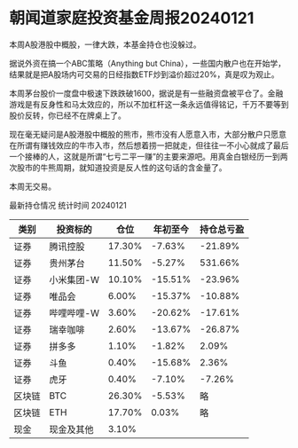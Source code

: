 # 朝闻道家庭投资基金周报20240121
本周A股港股中概股，一律大跌，本基金持仓也没躲过。

据说外资在搞一个ABC策略（Anything but China），一些国内散户也在开始学，结果就是把A股场内可交易的日经指数ETF炒到溢价超过20%，真是叹为观止。

本周茅台股价一度盘中极速下跌跌破1600，据说是有一些融资盘被平仓了。金融游戏是有反身性和马太效应的，所以不加杠杆这一条永远值得铭记，千万不要等到股价反转，你已经不在牌桌上了。

现在毫无疑问是A股港股中概股的熊市，熊市没有人愿意入市，大部分散户只愿意在所谓有赚钱效应的牛市入市，然后想着捞一把就走，但往往一不小心就成了最后一个接棒的人，这就是所谓“七亏二平一赚”的主要来源吧。用真金白银经历一到两次股市的牛熊周期，就知道投资是反人性的这句话的含金量了。

本周无交易。

最新持仓情况 统计时间 20240121

|类别|投资标的|仓位|年初至今|持仓总亏盈|
|---|---|---|---|---|
|证券|腾讯控股|17.30%|-7.63%|-21.89%|
|证券|贵州茅台|11.50%|-5.27%|531.66%|
|证券|小米集团-W|10.10%|-15.51%|-23.96%|
|证券|唯品会|6.00%|-15.37%|-10.88%|
|证券|哔哩哔哩-W|3.60%|-20.62%|-17.61%|
|证券|瑞幸咖啡|2.60%|-13.67%|-26.87%|
|证券|拼多多|1.10%|-1.82%|2.09%|
|证券|斗鱼|0.40%|-15.68%|2.36%|
|证券|虎牙|0.40%|-7.10%|-7.26%|
|区块链|BTC|26.30%|-5.53%|略|
|区块链|ETH|17.70%|0.03%|略|
|现金|现金及其他|3.10%|||